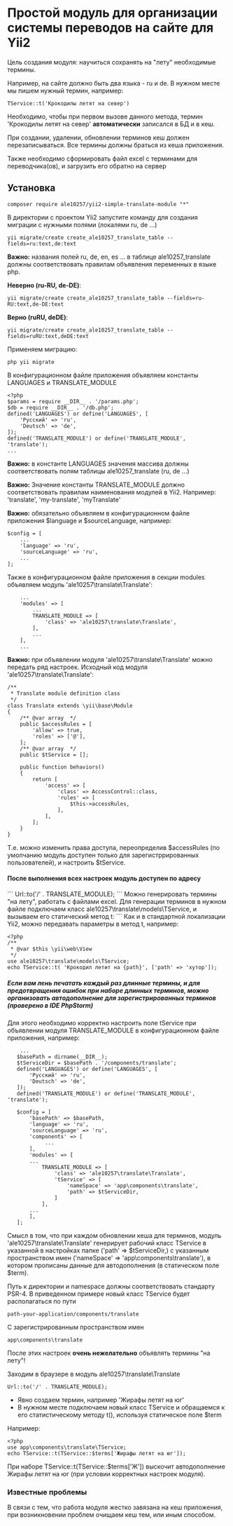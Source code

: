 Простой модуль для организации системы переводов на сайте для Yii2
=======================
Цель создания модуля: научиться сохранять на "лету" необходимые термины. 

Например, на сайте должно быть два языка - ru и de. 
В нужном месте мы пишем нужный термин, например:
```
TService::t('Крокодилы летят на север')
```
Необходимо, чтобы при первом вызове данного метода, термин 'Крокодилы летят на север' <b>автоматически</b> записался в БД и в кеш.

При создании, удалении, обновлении терминов кеш должен перезаписываться. Все термины должны браться из кеша приложения.

Также необходимо сформировать файл excel c терминами для переводчика(ов), и загрузить его обратно на сервер

Установка
------------------------
`
composer require ale10257/yii2-simple-translate-module "*"
`

В директории с проектом Yii2 запустите команду для создания миграции с нужными полями (локалями ru, de ...)

``
yii migrate/create create_ale10257_translate_table --fields=ru:text,de:text
``

<b>Важно:</b> названия полей ru, de, en, es ... в таблице ale10257_translate должны соответствовать правилам объявления переменных в языке php. 

<b>Неверно (ru-RU, de-DE)</b>:

``
yii migrate/create create_ale10257_translate_table --fields=ru-RU:text,de-DE:text
``

<b>Верно (ruRU, deDE)</b>:

``
yii migrate/create create_ale10257_translate_table --fields=ruRU:text,deDE:text
``

Применяем миграцию:

``
php yii migrate
``

В конфигурационном файле приложения объявляем константы LANGUAGES и TRANSLATE_MODULE

```
<?php
$params = require __DIR__ . '/params.php';
$db = require __DIR__ . '/db.php';
defined('LANGUAGES') or define('LANGUAGES', [
    'Русский' => 'ru',
    'Deutsch' => 'de',
]);
defined('TRANSLATE_MODULE') or define('TRANSLATE_MODULE', 'translate');
...
```
<b>Важно:</b> в константе LANGUAGES значения массива должны соответствовать полям таблицы ale10257_translate (ru, de ...)

<b>Важно:</b> Значение константы TRANSLATE_MODULE должно соответствовать правилам наименования модулей в Yii2. Например: 'translate', 'my-translate', 'myTranslate'

<b>Важно:</b> обязательно объявляем в конфигурационном файле приложения $language и $sourceLanguage, например:
```
$config = [
    ...
    'language' => 'ru',
    'sourceLanguage' => 'ru',
    ...
];
```

Также в конфигурационном файле приложения в секции modules объявляем модуль 'ale10257\translate\Translate':
```
    ...
    'modules' => [
        ...
        TRANSLATE_MODULE => [
            'class' => 'ale10257\translate\Translate',
        ],
        ...
    ],
    ...
```
<b>Важно:</b> при объявлении модуля 'ale10257\translate\Translate' можно передать ряд настроек. Исходный код модуля 'ale10257\translate\Translate':
```
/**
 * Translate module definition class
 */
class Translate extends \yii\base\Module
{
    /** @var array  */
    public $accessRules = [
        'allow' => true,
        'roles' => ['@'],
    ];
    /** @var array  */
    public $tService = [];

    public function behaviors()
    {
        return [
            'access' => [
                'class' => AccessControl::class,
                'rules' => [
                    $this->accessRules,
                ],
            ],
        ];
    }
}
```

Т.е. можно изменить права доступа, переопределив $accessRules (по умолчанию модуль доступен только для зарегистррированных пользователей), и настроить $tService.

<h4>После выполнения всех настроек модуль доступен по адресу</h4>
```
Url::to('/' . TRANSLATE_MODULE);
```
Можно генерировать термины "на лету", работать с файлами excel. Для генерации терминов в нужном файле подключаем класс ale10257\translate\models\TService, и вызываем его статический метод t:
```
<?php
/**
 * @var $this \yii\web\View
 */
use ale10257\translate\models\TService;
echo TService::t( 'Крокодилы летят на север');
```

Как и в стандартной локализации Yii2, можно передавать параметры  в метод t, например:
```
<?php
/**
 * @var $this \yii\web\View
 */
use ale10257\translate\models\TService;
echo TService::t( 'Крокодил летит на {path}', ['path' => 'хутор']);
```
<h5>Если вам лень печатать каждый раз длинные термины, и для предотвращения ошибок при наборе длинных терминов, можно организовать автодополнение для зарегистрированных терминов (проверено в IDE PhpStorm)</h5>

Для этого необходимо корректно настроить поле tService при объявлении модуля TRANSLATE_MODULE в конфигурационном файле приложения, например:
```
    ...
   $basePath = dirname(__DIR__);
   $tServiceDir = $basePath . '/components/translate';
   defined('LANGUAGES') or define('LANGUAGES', [
       'Русский' => 'ru',
       'Deutsch' => 'de',
   ]);
   defined('TRANSLATE_MODULE') or define('TRANSLATE_MODULE', 'translate');
   
   $config = [
       'basePath' => $basePath,
       'language' => 'ru',
       'sourceLanguage' => 'ru',
       'components' => [
            ...
       ],
       'modules' => [
       ...
           TRANSLATE_MODULE => [
               'class' => 'ale10257\translate\Translate',
               'tService' => [
                   'nameSpace' => 'app\components\translate',
                   'path' => $tServiceDir,
               ]
           ],
       ...
       ],
   ];
```
Смысл в том, что при каждом обновлении кеша для терминов, модуль 'ale10257\translate\Translate' генерирует рабочий класс TService в указанной в настройках папке ('path' => $tServiceDir,) с указанным пространством имен ('nameSpace' => 'app\components\translate'), в котором прописаны данные для автодополнения (в статическом поле $term).

Путь к директории и namespace должны соответствовать стандарту PSR-4. В приведенном примере новый класс TService будет располагаться по пути 
```
path-your-application/components/translate
```
С зарегистрированным пространством имен
```
app\components\translate
```
После этих настроек <b>очень нежелательно</b> объявлять термины "на лету"!

Заходим в браузере в модуль ale10257\translate\Translate
```
Url::to('/' . TRANSLATE_MODULE);
```
- Явно создаем термин, например 'Жирафы летят на юг'
- В нужном месте подключаем новый класс TService и обращаемся к его статистическому методу t(), используя статическое поле $term

Например:
```
<?php
use app\components\translate\TService;
echo TService::t(TService::$terms['Жирафы летят на юг']);
```
При наборе TService::t(TService::$terms['Ж']) выскочит автодополнение Жирафы летят на юг (при условии корректных настроек модуля).

<h3>Известные проблемы</h3>
В связи с тем, что работа модуля жестко завязана на кеш приложения, при возникновении проблем очищаем кеш тем, или иным способом.












